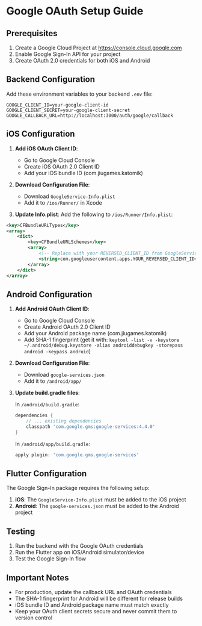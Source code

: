 # Google OAuth Setup Guide

## Prerequisites

1. Create a Google Cloud Project at https://console.cloud.google.com
2. Enable Google Sign-In API for your project
3. Create OAuth 2.0 credentials for both iOS and Android

## Backend Configuration

Add these environment variables to your backend `.env` file:

```
GOOGLE_CLIENT_ID=your-google-client-id
GOOGLE_CLIENT_SECRET=your-google-client-secret
GOOGLE_CALLBACK_URL=http://localhost:3000/auth/google/callback
```

## iOS Configuration

1. **Add iOS OAuth Client ID**:
   - Go to Google Cloud Console
   - Create iOS OAuth 2.0 Client ID
   - Add your iOS bundle ID (com.jiugames.katomik)

2. **Download Configuration File**:
   - Download `GoogleService-Info.plist`
   - Add it to `/ios/Runner/` in Xcode

3. **Update Info.plist**:
   Add the following to `/ios/Runner/Info.plist`:

```xml
<key>CFBundleURLTypes</key>
<array>
    <dict>
        <key>CFBundleURLSchemes</key>
        <array>
            <!-- Replace with your REVERSED_CLIENT_ID from GoogleService-Info.plist -->
            <string>com.googleusercontent.apps.YOUR_REVERSED_CLIENT_ID</string>
        </array>
    </dict>
</array>
```

## Android Configuration

1. **Add Android OAuth Client ID**:
   - Go to Google Cloud Console
   - Create Android OAuth 2.0 Client ID
   - Add your Android package name (com.jiugames.katomik)
   - Add SHA-1 fingerprint (get it with: `keytool -list -v -keystore ~/.android/debug.keystore -alias androiddebugkey -storepass android -keypass android`)

2. **Download Configuration File**:
   - Download `google-services.json`
   - Add it to `/android/app/`

3. **Update build.gradle files**:
   
   In `/android/build.gradle`:
   ```gradle
   dependencies {
       // ... existing dependencies
       classpath 'com.google.gms:google-services:4.4.0'
   }
   ```
   
   In `/android/app/build.gradle`:
   ```gradle
   apply plugin: 'com.google.gms.google-services'
   ```

## Flutter Configuration

The Google Sign-In package requires the following setup:

1. **iOS**: The `GoogleService-Info.plist` must be added to the iOS project
2. **Android**: The `google-services.json` must be added to the Android project

## Testing

1. Run the backend with the Google OAuth credentials
2. Run the Flutter app on iOS/Android simulator/device
3. Test the Google Sign-In flow

## Important Notes

- For production, update the callback URL and OAuth credentials
- The SHA-1 fingerprint for Android will be different for release builds
- iOS bundle ID and Android package name must match exactly
- Keep your OAuth client secrets secure and never commit them to version control